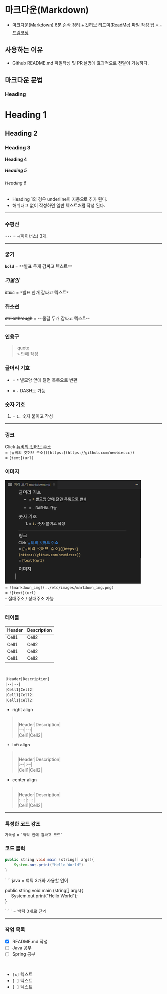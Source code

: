 # 마크다운(Markdown)

- [마크다운(Markdown) 6분 순삭 정리 + 깃허브 리드미(ReadMe) 파일 작성 팁 ⭐️ - 드림코딩](https://www.youtube.com/watch?v=kMEb_BzyUqk&list=PLSGXVEmOeRV4Jyt7w4G07ZDMlDRHIrQVg&index=1&t=30s)

## 사용하는 이유

- Github README.md 파일작성 및 PR 설명에 효과적으로 전달이 가능하다.

## 마크다운 문법

<!-- Heading -->
### Heading

# Heading 1

## Heading 2

### Heading 3

#### Heading 4

##### Heading 5

###### Heading 6

- Heading 1의 경우 underline이 자동으로 추가 된다.
- 해쉬태그 없이 작성하면 일반 텍스트처럼 작성 된다.

---

### 수평선

`---` = -(마이너스) 3개.

---

### **굵기**

**`bold`** = `**`별표 두개 감싸고 텍스트`**`

### *기울임*

*italic* = `*`별표 한개 감싸고 텍스트`*`

### ~~취소선~~

~~strikethrough~~ = `~~`물결 두개 감싸고 텍스트`~~`

---

### 인용구

>quote </br> `>` 안에 작성

### 글머리 기호

* = `*` 별모양 앞에 달면 목록으로 변환

- = `-` DASH도 가능

### 숫자 기호

1. = `1.` 숫자 붙이고 작성

---

### 링크

Click [뉴비의 깃허브 주소](https://github.com/newbieccc) </br>= `[뉴비의 깃허브 주소]([https:](https://github.com/newbieccc))`
</br>= `[text](url)`

### 이미지

![markdown_img](../etc/images/markdown_img.png)
</br>= `![markdown_img](../etc/images/markdown_img.png)`
</br>= `![text](url)`
</br>- 절대주소 / 상대주소 가능

---

### 테이블

|Header|Description|
|--|--|
|Cell1|Cell2|
|Cell1|Cell2|
|Cell1|Cell2|
|Cell1|Cell2|

</br>

`|Header|Description|` </br>
`|--|--|` </br>
`|Cell1|Cell2|` </br>
`|Cell1|Cell2|` </br>
`|Cell1|Cell2|` </br>

- right align

></br>|Header|Description|
></br>|--:|--:|
></br>|Cell1|Cell2|

- left align

></br>|Header|Description|
></br>|:--|:--|
></br>|Cell1|Cell2|

- center align

></br>|Header|Description|
></br>|:--:|:--:|
></br>|Cell1|Cell2|

---

### 특정한 코드 강조

`가독성` = `` `백틱 안에 감싸고 코드` ``

### 코드 블럭

```java
public string void main (string[] args){
    System.out.print("Hello World");
}
```

` ```java = 백틱 3개와 사용할 언어

public string void main (string[] args){ </br>
&nbsp;&nbsp;&nbsp;&nbsp;    System.out.print("Hello World"); </br>
}

``` ` = 백틱 3개로 닫기

---

### 작업 목록

- [x] README.md 작성
- [ ] Java 공부
- [ ] Spring 공부

</br>

- `[x]` 텍스트
- `[ ]` 텍스트
- `[ ]` 텍스트

